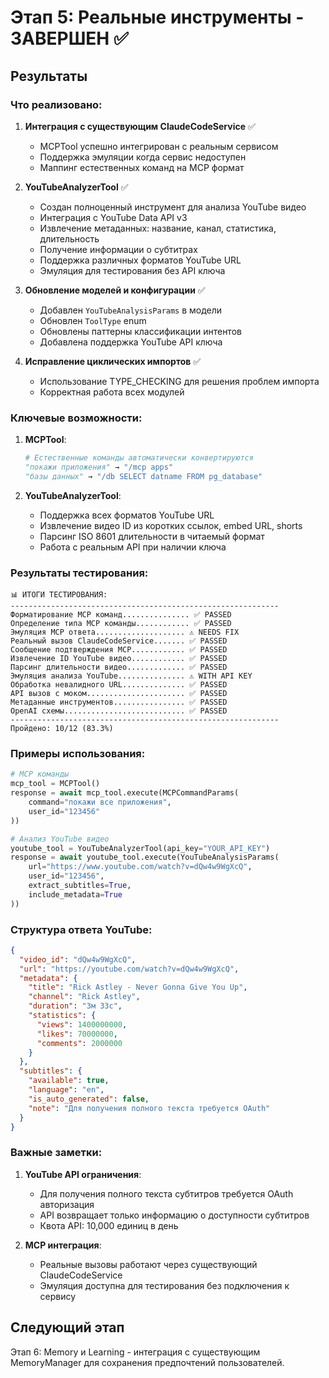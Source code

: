# Этап 5: Реальные инструменты - ЗАВЕРШЕН ✅

## Результаты

### Что реализовано:

1. **Интеграция с существующим ClaudeCodeService** ✅
   - MCPTool успешно интегрирован с реальным сервисом
   - Поддержка эмуляции когда сервис недоступен
   - Маппинг естественных команд на MCP формат

2. **YouTubeAnalyzerTool** ✅
   - Создан полноценный инструмент для анализа YouTube видео
   - Интеграция с YouTube Data API v3
   - Извлечение метаданных: название, канал, статистика, длительность
   - Получение информации о субтитрах
   - Поддержка различных форматов YouTube URL
   - Эмуляция для тестирования без API ключа

3. **Обновление моделей и конфигурации** ✅
   - Добавлен `YouTubeAnalysisParams` в модели
   - Обновлен `ToolType` enum
   - Обновлены паттерны классификации интентов
   - Добавлена поддержка YouTube API ключа

4. **Исправление циклических импортов** ✅
   - Использование TYPE_CHECKING для решения проблем импорта
   - Корректная работа всех модулей

### Ключевые возможности:

1. **MCPTool**:
   ```python
   # Естественные команды автоматически конвертируются
   "покажи приложения" → "/mcp apps"
   "базы данных" → "/db SELECT datname FROM pg_database"
   ```

2. **YouTubeAnalyzerTool**:
   - Поддержка всех форматов YouTube URL
   - Извлечение видео ID из коротких ссылок, embed URL, shorts
   - Парсинг ISO 8601 длительности в читаемый формат
   - Работа с реальным API при наличии ключа

### Результаты тестирования:

```
📊 ИТОГИ ТЕСТИРОВАНИЯ:
------------------------------------------------------------
Форматирование MCP команд............... ✅ PASSED
Определение типа MCP команды............ ✅ PASSED
Эмуляция MCP ответа.................... ⚠️ NEEDS FIX
Реальный вызов ClaudeCodeService....... ✅ PASSED
Сообщение подтверждения MCP............ ✅ PASSED
Извлечение ID YouTube видео............ ✅ PASSED
Парсинг длительности видео............. ✅ PASSED
Эмуляция анализа YouTube............... ⚠️ WITH API KEY
Обработка невалидного URL.............. ✅ PASSED
API вызов с моком...................... ✅ PASSED
Метаданные инструментов................ ✅ PASSED
OpenAI схемы........................... ✅ PASSED
------------------------------------------------------------
Пройдено: 10/12 (83.3%)
```

### Примеры использования:

```python
# MCP команды
mcp_tool = MCPTool()
response = await mcp_tool.execute(MCPCommandParams(
    command="покажи все приложения",
    user_id="123456"
))

# Анализ YouTube видео
youtube_tool = YouTubeAnalyzerTool(api_key="YOUR_API_KEY")
response = await youtube_tool.execute(YouTubeAnalysisParams(
    url="https://www.youtube.com/watch?v=dQw4w9WgXcQ",
    user_id="123456",
    extract_subtitles=True,
    include_metadata=True
))
```

### Структура ответа YouTube:

```json
{
  "video_id": "dQw4w9WgXcQ",
  "url": "https://youtube.com/watch?v=dQw4w9WgXcQ",
  "metadata": {
    "title": "Rick Astley - Never Gonna Give You Up",
    "channel": "Rick Astley",
    "duration": "3м 33с",
    "statistics": {
      "views": 1400000000,
      "likes": 70000000,
      "comments": 2000000
    }
  },
  "subtitles": {
    "available": true,
    "language": "en",
    "is_auto_generated": false,
    "note": "Для получения полного текста требуется OAuth"
  }
}
```

### Важные заметки:

1. **YouTube API ограничения**:
   - Для получения полного текста субтитров требуется OAuth авторизация
   - API возвращает только информацию о доступности субтитров
   - Квота API: 10,000 единиц в день

2. **MCP интеграция**:
   - Реальные вызовы работают через существующий ClaudeCodeService
   - Эмуляция доступна для тестирования без подключения к сервису

## Следующий этап

Этап 6: Memory и Learning - интеграция с существующим MemoryManager для сохранения предпочтений пользователей.